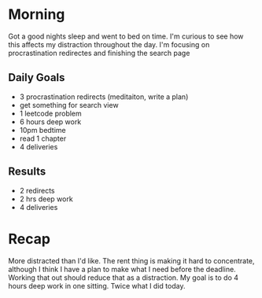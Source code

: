 # Morning
Got a good nights sleep and went to bed on time. I'm curious to see how this affects my distraction throughout the day. I'm focusing on procrastination redirectes and finishing the search page

## Daily Goals
- 3 procrastination redirects (meditaiton, write a plan)
- get something for search view
- 1 leetcode problem
- 6 hours deep work
- 10pm bedtime 
- read 1 chapter 
- 4 deliveries

## Results
- 2 redirects
- 2 hrs deep work
- 4 deliveries

# Recap
More distracted than I'd like. The rent thing is making it hard to concentrate, although I think I have a plan to make what I need before the deadline. Working that out should reduce that as a distraction. My goal is to do 4 hours deep work in one sitting. Twice what I did today.
